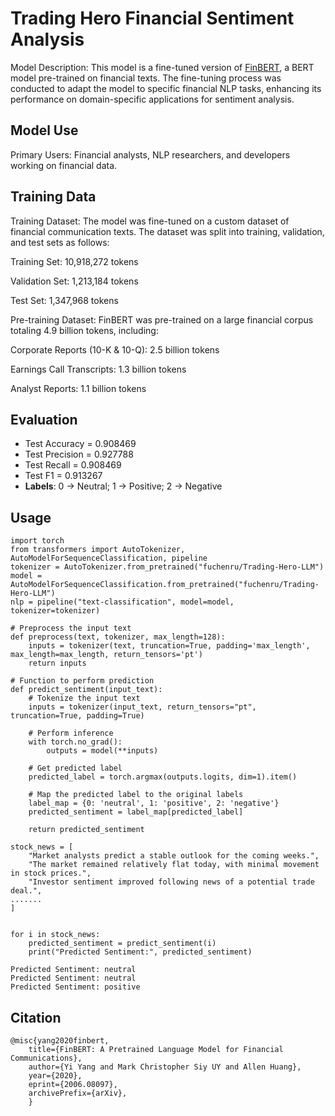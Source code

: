 # Trading Hero Financial Sentiment Analysis

Model Description: This model is a fine-tuned version of [FinBERT](https://huggingface.co/yiyanghkust/finbert-pretrain), a BERT model pre-trained on financial texts. The fine-tuning process was conducted to adapt the model to specific financial NLP tasks, enhancing its performance on domain-specific applications for sentiment analysis.

## Model Use

Primary Users: Financial analysts, NLP researchers, and developers working on financial data.

## Training Data

Training Dataset: The model was fine-tuned on a custom dataset of financial communication texts. The dataset was split into training, validation, and test sets as follows:

Training Set: 10,918,272 tokens

Validation Set: 1,213,184 tokens

Test Set: 1,347,968 tokens

Pre-training Dataset: FinBERT was pre-trained on a large financial corpus totaling 4.9 billion tokens, including:

Corporate Reports (10-K & 10-Q): 2.5 billion tokens

Earnings Call Transcripts: 1.3 billion tokens

Analyst Reports: 1.1 billion tokens

## Evaluation

* Test Accuracy = 0.908469
* Test Precision = 0.927788
* Test Recall = 0.908469
* Test F1 = 0.913267
* **Labels**: 0 -> Neutral; 1 -> Positive; 2 -> Negative


## Usage

```
import torch
from transformers import AutoTokenizer, AutoModelForSequenceClassification, pipeline
tokenizer = AutoTokenizer.from_pretrained("fuchenru/Trading-Hero-LLM")
model = AutoModelForSequenceClassification.from_pretrained("fuchenru/Trading-Hero-LLM")
nlp = pipeline("text-classification", model=model, tokenizer=tokenizer)
```

```
# Preprocess the input text
def preprocess(text, tokenizer, max_length=128):
    inputs = tokenizer(text, truncation=True, padding='max_length', max_length=max_length, return_tensors='pt')
    return inputs

# Function to perform prediction
def predict_sentiment(input_text):
    # Tokenize the input text
    inputs = tokenizer(input_text, return_tensors="pt", truncation=True, padding=True)

    # Perform inference
    with torch.no_grad():
        outputs = model(**inputs)

    # Get predicted label
    predicted_label = torch.argmax(outputs.logits, dim=1).item()

    # Map the predicted label to the original labels
    label_map = {0: 'neutral', 1: 'positive', 2: 'negative'}
    predicted_sentiment = label_map[predicted_label]

    return predicted_sentiment

stock_news = [
    "Market analysts predict a stable outlook for the coming weeks.",
    "The market remained relatively flat today, with minimal movement in stock prices.",
    "Investor sentiment improved following news of a potential trade deal.",
.......
]


for i in stock_news:
    predicted_sentiment = predict_sentiment(i)
    print("Predicted Sentiment:", predicted_sentiment)
```

```
Predicted Sentiment: neutral
Predicted Sentiment: neutral
Predicted Sentiment: positive
```

## Citation

```
@misc{yang2020finbert,
    title={FinBERT: A Pretrained Language Model for Financial Communications},
    author={Yi Yang and Mark Christopher Siy UY and Allen Huang},
    year={2020},
    eprint={2006.08097},
    archivePrefix={arXiv},
    }
```
